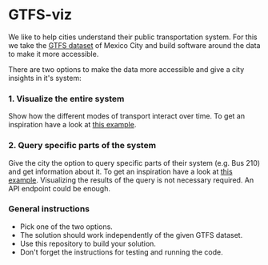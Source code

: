 # GTFS-viz
We like to help cities understand their public transportation system. For this we take the [GTFS dataset](https://github.com/allyapp/GTFS-viz/tree/master/data) of Mexico City and build software around the data to make it more accessible. 

There are two options to make the data more accessible and give a city insights in it's system:

### 1. Visualize the entire system
Show how the different modes of transport interact over time. To get an inspiration have a look at [this example](http://tracker.geops.ch/?z=14&s=1&x=-8235743.4976&y=4971840.9526&l=transport).

### 2. Query specific parts of the system
Give the city the option to query specific parts of their system (e.g. Bus 210) and get information about it. To get an inspiration have a look at [this example](https://transit.land/playground/).
Visualizing the results of the query is not necessary required. An API endpoint could be enough.

### General instructions
* Pick one of the two options.
* The solution should work independently of the given GTFS dataset.
* Use this repository to build your solution.
* Don't forget the instructions for testing and running the code.

